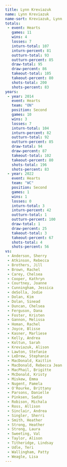 ```yaml
---
title: Lynn Kreviazuk
name: Lynn Kreviazuk
name-sort: Kreviazuk, Lynn
totals:
 - event: Hearts
   games: 11
   wins: 4
   losses: 7
   inturn-total: 107
   inturn-percent: 81
   outturn-total: 93
   outturn-percent: 85
   draw-total: 95
   draw-percent: 86
   takeout-total: 105
   takeout-percent: 80
   shots-total: 200
   shots-percent: 83
years:
 - year: 2014
   event: Hearts
   team: "ON"
   position: Second
   games: 10
   wins: 3
   losses: 7
   inturn-total: 104
   inturn-percent: 82
   outturn-total: 92
   outturn-percent: 85
   draw-total: 94
   draw-percent: 87
   takeout-total: 102
   takeout-percent: 80
   shots-total: 196
   shots-percent: 83
 - year: 2022
   event: Hearts
   team: "WC"
   position: Second
   games: 1
   wins: 1
   losses: 0
   inturn-total: 3
   inturn-percent: 42
   outturn-total: 1
   outturn-percent: 100
   draw-total: 1
   draw-percent: 25
   takeout-total: 3
   takeout-percent: 67
   shots-total: 4
   shots-percent: 56
vs:
 - Anderson, Sherry
 - Atkinson, Rebecca
 - Brothers, Jill
 - Brown, Rachel
 - Carey, Chelsea
 - Cooper, Kathryn
 - Courtney, Joanne
 - Cunningham, Jessica
 - deSolla, Jodie
 - Dolan, Kim
 - Dolan, Sinead
 - Duncan, Chelsea
 - Ferguson, Dana
 - Foster, Kristen
 - Gannon, Melissa
 - Homan, Rachel
 - Joyce, Blisse
 - Kasner, Marliese
 - Kelly, Andrea
 - Koltun, Sarah
 - Kreviazuk, Alison
 - Lawton, Stefanie
 - LeDrew, Stephanie
 - MacDonald, Kaitlin
 - MacDonald, Rebecca Jean
 - MacPhail, Brigitte
 - McDonald, Kristy
 - Miskew, Emma
 - Nugent, Pamela
 - O'Rourke, Brittany
 - Parsons, Danielle
 - Pinksen, Sadie
 - Robison, Michala
 - Ross, Allison
 - Sinclair, Andrea
 - Singler, Sherri
 - Smith, Heather
 - Strong, Heather
 - Strong, Laura
 - Sweeting, Val
 - Taylor, Alison
 - Titheridge, Lindsay
 - Udle, Teri
 - Wallingham, Patty
 - Weagle, Lisa
---
```


